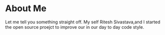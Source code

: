 # About Me

Let me tell you something straight off. My self Ritesh Sivastava,and I started the open source proejct to 
improve our in our day to day code style.
